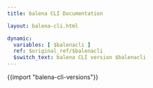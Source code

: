 ```yaml
---
title: balena CLI Documentation

layout: balena-cli.html

dynamic:
  variables: [ $balenacli ]
  ref: $original_ref/$balenacli
  $switch_text: balena CLI version $balenacli
---
```


{{import "balena-cli-versions"}}
